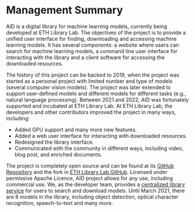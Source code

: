 # Management Summary

AID is a digital library for machine learning models, currently being developed at ETH Library Lab. The objectives of the project is to provide a unified user interface for finding, downloading and accessing machine learning models. It has several components: a website where users can search for machine learning models, a command line user interface for interacting with the library and a client software for accessing the downloaded resources. 

The history of this project can be backed to 2019, when the project was started as a personal project with limited number and type of models (several computer vision models). The project was later extended to support user-defined models and different models for different tasks (e.g., natural language processing). Between 2021 and 2022, AID was fortunately supported and incubated at ETH Library Lab. At ETH Library Lab, the developers and other contributors improved the project in many ways, including:

* Added GPU support and many more new features.
* Added a web user interface for interacting with downloaded resources.
* Redesigned the library interface.
* Communicated with the community in different ways, including video, blog post, and enriched documents.

The project is completely open source and can be found at its [GitHub Repository](https://github.com/autoai-org/aid) and the fork in [ETH Library Lab GitHub](https://github.com/eth-library-lab/aid). Licensed under permissive Apache Licence, AID project allows for any use, including commercial use. We, as the developer team, provides a [centralized library service](https://hub.autoai.org) for users to search and download models. Until March 2021, there are 8 models in the library, including object detection, optical character recognition, speech-to-text and many more.
